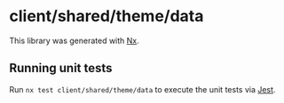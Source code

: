 # client/shared/theme/data

This library was generated with [Nx](https://nx.dev).

## Running unit tests

Run `nx test client/shared/theme/data` to execute the unit tests via [Jest](https://jestjs.io).
